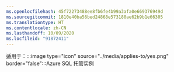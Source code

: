 ```yaml
---
ms.openlocfilehash: 45f72273488ee8fb6fe4b99a3afa0e669376949d
ms.sourcegitcommit: 1810e40ba56bed24868e573180ae62b9b1e66305
ms.translationtype: HT
ms.contentlocale: zh-CN
ms.lasthandoff: 10/09/2020
ms.locfileid: "91872411"
---
```

<Token>适用于：:::image type="icon" source="../media/applies-to/yes.png" border="false":::Azure SQL 托管实例</Token> 

